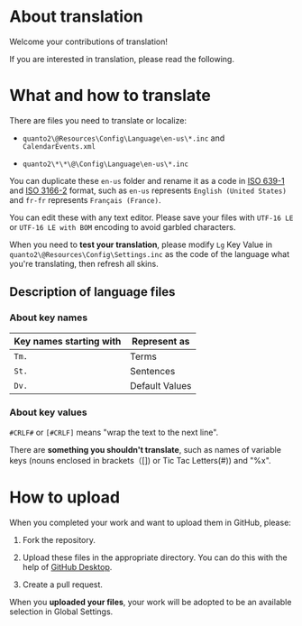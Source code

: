 # About translation

Welcome your contributions of translation!

If you are interested in translation, please read the following.

# What and how to translate

There are files you need to translate or localize:

* `quanto2\@Resources\Config\Language\en-us\*.inc` and `CalendarEvents.xml`

* `quanto2\*\*\@\Config\Language\en-us\*.inc`

You can duplicate these `en-us` folder and rename it as a code in [ISO 639-1](https://en.wikipedia.org/wiki/ISO_639-1) and [ISO 3166-2](https://en.wikipedia.org/wiki/ISO_3166-2) format, such as `en-us` represents `English (United States)` and `fr-fr` represents `Français (France)`.

You can edit these with any text editor. Please save your files with `UTF-16 LE` or `UTF-16 LE with BOM` encoding to avoid garbled characters.

When you need to **test your translation**, please modify `Lg` Key Value in `quanto2\@Resources\Config\Settings.inc` as the code of the language what you're translating, then refresh all skins.

## Description of language files

### About key names

|Key names starting with|Represent as|
|-|-|
|`Tm.`|Terms|
|`St.`|Sentences|
|`Dv.`|Default Values|

### About key values

`#CRLF#` or `[#CRLF]` means "wrap the text to the next line".

There are **something you shouldn't translate**, such as names of variable keys (nouns enclosed in brackets（[]) or Tic Tac Letters(#)) and "%x".

# How to upload

When you completed your work and want to upload them in GitHub, please:

1. Fork the repository.

2. Upload these files in the appropriate directory. You can do this with the help of [GitHub Desktop](https://desktop.github.com).

4. Create a pull request.

When you **uploaded your files**, your work will be adopted to be an available selection in Global Settings.